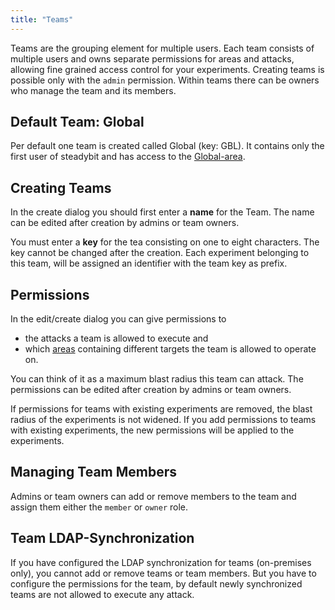 ```yaml
---
title: "Teams"
---
```

Teams are the grouping element for multiple users. Each team consists of multiple users and owns separate permissions for areas and attacks, allowing fine grained access control for your experiments.
Creating teams is possible only with the `admin` permission. Within teams there can be owners who manage the team and its members.

## Default Team: Global
Per default one team is created called Global (key: GBL). It contains only the first user of steadybit and has access to the [Global-area](../50-set-up-areas).

## Creating Teams
In the create dialog you should first enter a **name** for the Team.
The name can be edited after creation by admins or team owners.

You must enter a **key** for the tea consisting on one to eight characters.
The key cannot be changed after the creation.
Each experiment belonging to this team, will be assigned an identifier with the team key as prefix.

## Permissions
In the edit/create dialog you can give permissions to
- the attacks a team is allowed to execute and
- which [areas](../50-set-up-areas) containing different targets the team is allowed to operate on.

You can think of it as a maximum blast radius this team can attack.
The permissions can be edited after creation by admins or team owners.

If permissions for teams with existing experiments are removed, the blast radius of the experiments is not widened.
If you add permissions to teams with existing experiments, the new permissions will be applied to the experiments.

## Managing Team Members
Admins or team owners can add or remove members to the team and assign them either the `member` or `owner` role.

## Team LDAP-Synchronization
If you have configured the LDAP synchronization for teams (on-premises only), you cannot add or remove teams or team members.
But you have to configure the permissions for the team, by default newly synchronized teams are not allowed to execute any attack.

